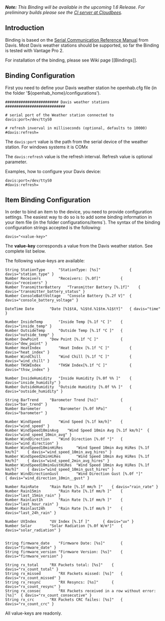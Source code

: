 _**Note:** This Binding will be available in the upcoming 1.6 Release. For preliminary builds please see the [CI server at Cloudbees](https://openhab.ci.cloudbees.com/job/openHAB/)._

## Introduction

Binding is based on the [Serial Communication Reference Manual](http://www.google.at/url?sa=t&rct=j&q=&esrc=s&source=web&cd=1&cad=rja&uact=8&ved=0CCQQFjAA&url=http%3A%2F%2Fwww.davisnet.com%2Fsupport%2Fweather%2Fdownload%2FVantageSerialProtocolDocs_v261.pdf&ei=yns1VLO9B9Pe7Ab9hYDgDQ&usg=AFQjCNEUP_O6jjV3tHaxc7_faaLKWAtw2g&sig2=0YuJy45Qmk76RlffOqayuA&bvm=bv.76943099,d.ZGU) from Davis. Most Davis weather stations should be supported, so far the Binding is tested with Vantage Pro 2.

For installation of the binding, please see Wiki page [[Bindings]].

## Binding Configuration

First you need to define your Davis weather station he openhab.cfg file (in the folder '${openhab_home}/configurations').

    ######################## Davis weather stations ###########################
    
    # serial port of the Weather station connected to
    davis:port=/dev/ttyS0
    
    # refresh inverval in milliseconds (optional, defaults to 10000)
    #davis:refresh=

The `davis:port` value is the path from the serial device of the weather station. For windows systems it is COMx

The `davis:refresh` value is the refresh interval. Refresh value is optional parameter.

Examples, how to configure your Davis device:

    davis:port=/dev/ttyS0
    #davis:refresh=

## Item Binding Configuration

In order to bind an item to the device, you need to provide configuration settings. The easiest way to do so is to add some binding information in your item file (in the folder configurations/items`). The syntax of the binding configuration strings accepted is the following:

    davis="<value-key>"

The **value-key** corresponds a value from the Davis weather station. See complete list below.

The following value-keys are available:

    String StationType    	"StationType: [%s]" 	        { davis="station_type" }
    Number Receivers		"Receivers: [%.0f]"	        { davis="receivers" }
    Number TransmitterBattery	"Transmitter Battery [%.1f]"	{ davis="transmitter_battery_status" } 
    Number ConsoleBattVoltage	"Console Battery [%.2f V]"	{ davis="console_battery_voltage" } 

    DateTime Date		"Date [%1$tA, %1$td.%1$tm.%1$tY]"   { davis="time" }

    Number InsideTemp		"Inside Temp [%.1f °C ]"	{ davis="inside_temp" } 
    Number OutsideTemp		"Outside Temp [%.1f °C ]"	{ davis="outside_temp" } 
    Number DewPoint		"Dew Point [%.1f °C ]"	        { davis="dew_point" } 
    Number HeatIndex		"Heat Index [%.1f °C ]"	        { davis="heat_index" } 
    Number WindChill		"Wind Chill [%.1f °C ]"	        { davis="wind_chill" } 
    Number THSWIndex		"THSW Index[%.1f °C ]"	        { davis="thsw_index" } 

    Number InsideHumidity	"Inside Humidity [%.0f %% ]"	{ davis="inside_humidity" }
    Number OutsideHumidity	"Outside Humidity [%.0f %% ]"	{ davis="outside_humidity" }

    String BarTrend		"Barometer Trend [%s]"	        { davis="bar_trend" }
    Number Barometer		"Barometer [%.0f hPa]"	        { davis="barometer" }

    Number WindSpeed		"Wind Speed [%.1f km/h]"	{ davis="wind_speed" }
    Number WindSpeed10minAvg	"Wind Speed 10min Avg [%.1f km/h]"	{ davis="wind_speed_10min_avg" }
    Number WindDirection	"Wind Direction [%.0f °]"	{ davis="wind_direction" }
    Number WindSpeed10minHiRes		"Wind Speed 10min Avg HiRes [%.1f km/h]"	{ davis="wind_speed_10min_avg_hires" }
    Number WindSpeed2minHiRes		"Wind Speed 10min Avg HiRes [%.1f km/h]"	{ davis="wind_speed_2min_avg_hires" }
    Number WindSpeed10minGustHiRes	"Wind Speed 10min Avg HiRes [%.1f km/h]"	{ davis="wind_speed_10min_gust_hires" }
    Number WindDirectionGust		"Wind Direction Gust [%.0f °]"			{ davis="wind_direction_10min__gust" }

    Number RainRate		"Rain Rate [%.1f mm/h ]"	{ davis="rain_rate" } 
    Number Rain15min		"Rain Rate [%.1f mm/h ]"	{ davis="last_15min_rain" } 
    Number Rainlast1h		"Rain Rate [%.1f mm/h ]"	{ davis="last_hour_rain" } 
    Number Rainlast24h		"Rain Rate [%.1f mm/h ]"	{ davis="last_24h_rain" } 

    Number UVIndex		"UV Index [%.1f ]"		{ davis="uv" } 
    Number Solar		"Solar Radiation [%.0f W/m²]"	{ davis="solar_radiation" } 


    String firmware_date	"Firmware Date: [%s]"		{ davis="firmware_date" }
    String firmware_version	"Firmware Version: [%s]"	{ davis="firmware_version" }

    String rx_total		"RX Packets total: [%s]"	{ davis="rx_count_total" }
    String rx_missed		"RX Packets missed: [%s]"	{ davis="rx_count_missed" }
    String rx_resync		"RX Resyncs: [%s]"		{ davis="rx_count_resync" }
    String rx_consec		"RX Packets received in a row without error: [%s]"  { davis="rx_count_consecutive" }
    String rx_crc		"RX Packets CRC failes: [%s]"	{ davis="rx_count_crc" }

All value-keys are readonly.